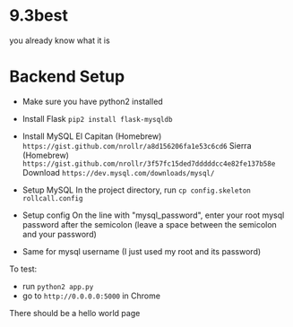 # 9.3best
you already know what it is

# Backend Setup
- Make sure you have python2 installed

- Install Flask
`pip2 install flask-mysqldb`

- Install MySQL
El Capitan (Homebrew)
`https://gist.github.com/nrollr/a8d156206fa1e53c6cd6`
Sierra (Homebrew)
`https://gist.github.com/nrollr/3f57fc15ded7dddddcc4e82fe137b58e`
Download
`https://dev.mysql.com/downloads/mysql/`

- Setup MySQL
In the project directory, run
`cp config.skeleton rollcall.config`

- Setup config
On the line with "mysql_password", enter your root mysql password after the semicolon (leave a space between the semicolon and your password) 
- Same for mysql username (I just used my root and its password)

To test:
- run `python2 app.py`
- go to `http://0.0.0.0:5000` in Chrome

There should be a hello world page